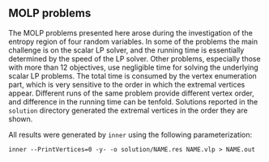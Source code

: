 ## MOLP problems

The MOLP problems presented here arose during the investigation of the
entropy region of four random variables. In some of the problems the
main challenge is on the scalar LP solver, and the running time is
essentially determined by the speed of the LP solver. Other problems,
especially those with more than 12 objectives, use negligible time
for solving the underlying scalar LP problems. The total time is
consumed by the vertex enumeration part, which is very sensitive to
the order in which the extremal vertices appear. Different runs of the
same problem provide different vertex order, and difference in the
running time can be tenfold. Solutions reported in the
`solution` directory generated the extremal vertices in the order
they are shown.

All results were generated by `inner` using the following
parameterization:

    inner --PrintVertices=0 -y- -o solution/NAME.res NAME.vlp > NAME.out


